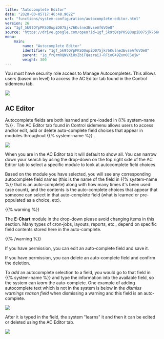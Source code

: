 ```yaml
---
title: "Autocomplete Editor"
date: "2020-03-05T17:46:48.962Z"
url: "functions/system-configuration/autocomplete-editor.html"
version: 26
id: "1gf_5k9tQYpPKSQ0upiD07Sjk76Kulne3EvseAf6VOe8"
source: "https://drive.google.com/open?id=1gf_5k9tQYpPKSQ0upiD07Sjk76Kulne3EvseAf6VOe8"
menu:
    main:
        name: "Autocomplete Editor"
        identifier: "1gf_5k9tQYpPKSQ0upiD07Sjk76Kulne3EvseAf6VOe8"
        parent: "1g_frQrmRQNVXiUxZbiFQazraiJ-RFioG49ZunOCSejw"
        weight: 300
---
```

You must have security role access to Manage Autocompletes. This allows users (based on level) to access the AC Editor tab found in the Control sidemenu tab.

![](autocomplete-editor.images/image1.png)

## AC Editor

Autocomplete fields are both learned and pre-loaded in {{% system-name %}} . The AC Editor tab found in Control sidemenu allows users to access and/or edit, add or delete auto-complete field choices that appear in modules throughout {{% system-name %}} .

![](autocomplete-editor.images/image3.png)

When you are in the AC Editor tab it will default to show all. You can narrow down your search by using the drop-down on the top right side of the AC Editor tab to select a specific module to look at autocomplete field choices.

Based on the module you have selected, you will see any corresponding autocomplete field names (this is the name of the field in {{% system-name %}} that is an auto-complete) along with how many times it's been used (use count), and the contents is the auto-complete choices that appear that someone can select in that auto-complete field (what is learned or pre-populated as a choice, etc).

{{% warning %}}

The **E-Chart** module in the drop-down please avoid changing items in this section. Many types of cron-jobs, layouts, reports, etc., depend on specific field contents stored here in the auto-complete.

{{% /warning %}}


If you have permission, you can edit an auto-complete field and save it.

If you have permission, you can delete an auto-complete field and confirm the deletion.

To *add* an autocomplete selection to a field, you would go to that field in {{% system-name %}} and type the information into the available field, so the system can *learn* the auto-complete. One example of adding autocomplete text which is not in the system is below in the *dismiss warnings* *reason field* when dismissing a warning and this field is an auto-complete.

![](autocomplete-editor.images/image2.png)

After it is typed in the field, the system "learns" it and then it can be edited or deleted using the AC Editor tab.

![](autocomplete-editor.images/image4.png)

